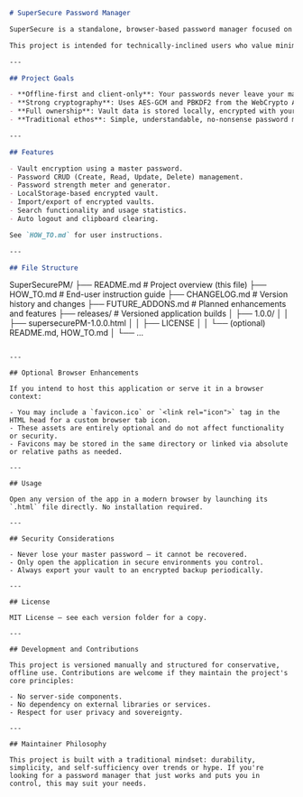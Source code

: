 ```markdown
# SuperSecure Password Manager

SuperSecure is a standalone, browser-based password manager focused on privacy, offline access, and robust encryption. Built using only HTML, CSS, and JavaScript, it requires no server or third-party dependencies. Everything is self-contained and runs locally in your web browser.

This project is intended for technically-inclined users who value minimalism, transparency, and control over their own data.

---

## Project Goals

- **Offline-first and client-only**: Your passwords never leave your machine.
- **Strong cryptography**: Uses AES-GCM and PBKDF2 from the WebCrypto API.
- **Full ownership**: Vault data is stored locally, encrypted with your master password.
- **Traditional ethos**: Simple, understandable, no-nonsense password management.

---

## Features

- Vault encryption using a master password.
- Password CRUD (Create, Read, Update, Delete) management.
- Password strength meter and generator.
- LocalStorage-based encrypted vault.
- Import/export of encrypted vaults.
- Search functionality and usage statistics.
- Auto logout and clipboard clearing.

See `HOW_TO.md` for user instructions.

---

## File Structure

```

SuperSecurePM/
├── README.md              # Project overview (this file)
├── HOW\_TO.md              # End-user instruction guide
├── CHANGELOG.md           # Version history and changes
├── FUTURE\_ADDONS.md       # Planned enhancements and features
├── releases/              # Versioned application builds
│   ├── 1.0.0/
│   │   ├── supersecurePM-1.0.0.html
│   │   ├── LICENSE
│   │   └── (optional) README.md, HOW\_TO.md
│   └── ...

```

---

## Optional Browser Enhancements

If you intend to host this application or serve it in a browser context:

- You may include a `favicon.ico` or `<link rel="icon">` tag in the HTML head for a custom browser tab icon.
- These assets are entirely optional and do not affect functionality or security.
- Favicons may be stored in the same directory or linked via absolute or relative paths as needed.

---

## Usage

Open any version of the app in a modern browser by launching its `.html` file directly. No installation required.

---

## Security Considerations

- Never lose your master password — it cannot be recovered.
- Only open the application in secure environments you control.
- Always export your vault to an encrypted backup periodically.

---

## License

MIT License — see each version folder for a copy.

---

## Development and Contributions

This project is versioned manually and structured for conservative, offline use. Contributions are welcome if they maintain the project's core principles:

- No server-side components.
- No dependency on external libraries or services.
- Respect for user privacy and sovereignty.

---

## Maintainer Philosophy

This project is built with a traditional mindset: durability, simplicity, and self-sufficiency over trends or hype. If you're looking for a password manager that just works and puts you in control, this may suit your needs.

